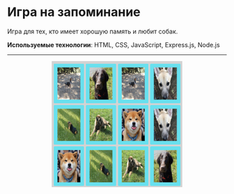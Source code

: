 <h1>Игра на запоминание</h1>

Игра для тех, кто имеет хорошую память и любит собак. <br>

<strong>Используемые технологии</strong>: HTML, CSS, JavaScript, Express.js, Node.js

<hr>

<p align="center">
  <img src="public/images/game-concentration.png" width="300" alt="Список всех задач">
</p>

